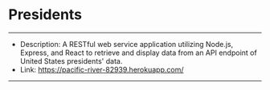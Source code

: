 # Presidents
---
* Description: A RESTful web service application utilizing Node.js, Express, and React to retrieve and display data from an API endpoint of United States presidents' data.
* Link: https://pacific-river-82939.herokuapp.com/
---

